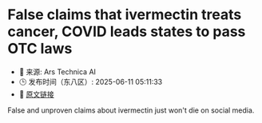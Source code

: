 # False claims that ivermectin treats cancer, COVID leads states to pass OTC laws
- 📅 来源: Ars Technica AI
- 🕒 发布时间（东八区）: 2025-06-11 05:11:33
- 🔗 [原文链接](https://arstechnica.com/health/2025/06/people-still-clamor-for-deworming-drug-falsely-claimed-to-be-cure-all/)

False and unproven claims about ivermectin just won't die on social media.